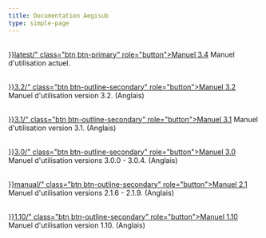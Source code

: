 ```yaml
---
title: Documentation Aegisub
type: simple-page
---
```


<p>
<br />
<a href="{{< relref path="docs">}}latest/" class="btn btn-primary" role="button">Manuel 3.4</a> Manuel d'utilisation actuel.
</p>
<p>
<br />
<a href="{{< relref path="docs" lang="en">}}3.2/" class="btn btn-outline-secondary" role="button">Manuel 3.2</a> Manuel d'utilisation version 3.2. (Anglais)
</p>
<p>
<br />
<a href="{{< relref path="docs" lang="en">}}3.1/" class="btn btn-outline-secondary" role="button">Manuel 3.1</a> Manuel d'utilisation version 3.1. (Anglais)
</p>
<p>
<br />
<a href="{{< relref path="docs" lang="en">}}3.0/" class="btn btn-outline-secondary" role="button">Manuel 3.0</a> Manuel d'utilisation versions 3.0.0 - 3.0.4. (Anglais)
</p>
<p>
<br />
<a href="{{< relref path="docs" lang="en">}}manual/" class="btn btn-outline-secondary" role="button">Manuel 2.1</a> Manuel d'utilisation versions 2.1.6 - 2.1.9. (Anglais)
</p>
<p>
<br />
<a href="{{< relref path="docs" lang="en">}}1.10/" class="btn btn-outline-secondary" role="button">Manuel 1.10</a> Manuel d'utilisation version 1.10. (Anglais)
</p>

<br />
